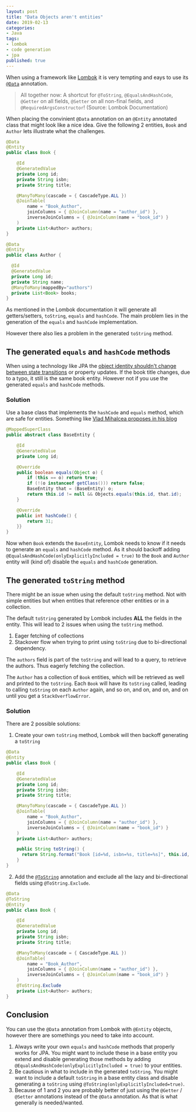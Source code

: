```yaml
---
layout: post
title: "Data Objects aren't entities"
date: 2019-02-13
categories:
- Java
tags:
- lombok
- code generation
- jpa
published: true
---
```

When using a framework like [Lombok](https://projectlombok.org/) it is very tempting and eays to use its [`@Data`](https://projectlombok.org/features/Data) annotation.

> All together now: A shortcut for `@ToString`, `@EqualsAndHashCode`, `@Getter` on all fields, `@Setter` on all non-final fields, and `@RequiredArgsConstructor`! (Source: Lombok Documentation)

When placing the convinient `@Data` annotation on an `@Entity` annotated class that might look like a nice idea.
Give the following 2 entities, `Book` and `Author` lets illustrate what the challenges.

```java
@Data
@Entity
public class Book {

    @Id
    @GeneratedValue
    private Long id;
    private String isbn;
    private String title;

    @ManyToMany(cascade = { CascadeType.ALL })
    @JoinTable(
        name = "Book_Author",
        joinColumns = { @JoinColumn(name = "author_id") },
        inverseJoinColumns = { @JoinColumn(name = "book_id") }
    )
    private List<Author> authors;
}

@Data
@Entity
public class Author {

  @Id
  @GeneratedValue
  private Long id;
  private String name;
  @ManyToMany(mappedBy="authors")
  private List<Book> books;  
}
```

As mentioned in the Lombok documentation it will generate all getters/setters, `toString`, `equals` and `hashCode`. The main problem lies in the generation of the `equals` and `hashCode` implementation.

However there also lies a problem in the generated `toString` method.

## The generated `equals` and `hashCode` methods
When using a technology like JPA the [object identity shouldn't change between state transitions](https://vladmihalcea.com/hibernate-facts-equals-and-hashcode/) or property updates. If the book title changes, due to a typo, it still is the same book entity. However not if you use the generated `equals` and `hashCode` methods.

### Solution
Use a base class that implements the `hashCode` and `equals` method, which are safe for entities. Something like [Vlad Mihalcea proposes in his blog](https://vladmihalcea.com/how-to-implement-equals-and-hashcode-using-the-jpa-entity-identifier/)

```java
@MappedSuperClass
public abstract class BaseEntity {

    @Id
    @GeneratedValue
    private Long id;

    @Override
    public boolean equals(Object o) {
        if (this == o) return true;
        if (!(o instanceof getClass())) return false;
        BaseEntity that = (BaseEntity) o;
        return this.id != null && Objects.equals(this.id, that.id);
    }

    @Override
    public int hashCode() {
        return 31;
    }}
}
```
Now when `Book` extends the `BaseEntity`, Lombok needs to know if it needs to generate an `equals` and `hashCode` method. As it should backoff adding `@EqualsAndHashCode(onlyExplicitlyIncluded = true)` to the `Book` and `Author` entity will (kind of) disable the `equals` and `hashCode` generation.

## The generated `toString` method
There might be an issue when using the default `toString` method. Not with simple entities but when entities that reference other entities or in a collection.

The default `toString` generated by Lombok includes **ALL** the fields in the entity. This will lead to 2 issues when using the `toString` method.

1. Eager fetching of collections
2. Stackover flow when trying to print using `toString` due to bi-directional dependency.

The `authors` field is part of the `toString` and will lead to a query, to retrieve the authors. Thus eagerly fetching the collection.

The `Author` has a collection of `Book` entities, which will be retrieved as well and printed to the `toString`. Each `Book` will have its `toString` called, leading to calling `toString` on each `Author` again, and so on, and on, and on, and on until you get a `StackOverflowError`.

### Solution
There are 2 possible solutions:

1. Create your own `toString` method, Lombok will then backoff generating a `toString`
```java
@Data
@Entity
public class Book {

    @Id
    @GeneratedValue
    private Long id;
    private String isbn;
    private String title;

    @ManyToMany(cascade = { CascadeType.ALL })
    @JoinTable(
        name = "Book_Author",
        joinColumns = { @JoinColumn(name = "author_id") },
        inverseJoinColumns = { @JoinColumn(name = "book_id") }
    )
    private List<Author> authors;

    public String toString() {
      return String.format("Book [id=%d, isbn=%s, title=%s]", this.id, this.isbn, this.title);      
    }
}
```
2. Add the [`@ToString`](https://projectlombok.org/features/ToString) annotation and exclude all the lazy and bi-directional fields using `@ToString.Exclude`.

```java
@Data
@ToString
@Entity
public class Book {

    @Id
    @GeneratedValue
    private Long id;
    private String isbn;
    private String title;

    @ManyToMany(cascade = { CascadeType.ALL })
    @JoinTable(
        name = "Book_Author",
        joinColumns = { @JoinColumn(name = "author_id") },
        inverseJoinColumns = { @JoinColumn(name = "book_id") }
    )
    @ToString.Exclude
    private List<Author> authors;
}
```

## Conclusion
You can use the `@Data` annotation from Lombok with `@Entity` objects, however there are somethings you need to take into account.

1. Always write your own `equals` and `hashCode` methods that properly works for JPA. You might want to include these in a base entity you extend and disable generating those methods by adding `@EqualsAndHashCode(onlyExplicitlyIncluded = true)` to your entities.
2. Be cautious in what to include in the generated `toString`. You might want to include a default `toString` in a base entity class and disable generating a `toString` using `@ToString(onlyExplicitlyIncluded=true)`.
3. Because of 1 and 2 you are probably better of just using the `@Getter` / `@Setter` annotations instead of the `@Data` annotation. As that is what generally is needed/wanted.
